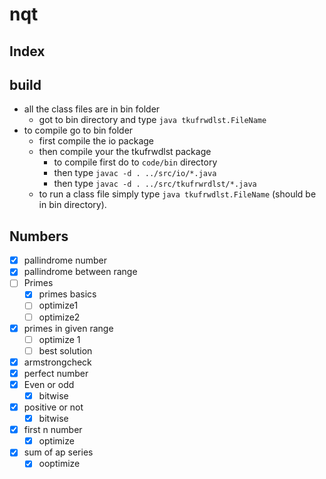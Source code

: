 # nqt

## Index

## build
- all the class files are in bin folder
	- got to bin directory and type ```java tkufrwdlst.FileName```
- to compile go to bin folder 
	- first compile the io package
	- then compile your the tkufrwdlst package
		- to compile first do to ```code/bin``` directory
		- then type ```javac -d . ../src/io/*.java```
		- then type ```javac -d . ../src/tkufrwrdlst/*.java```
	- to run a class file simply type ```java tkufrwdlst.FileName``` (should be in bin directory).

## Numbers
- [x] pallindrome number 
- [x] pallindrome between range
- [ ] Primes
	- [x] primes basics
	- [ ] optimize1
	- [ ] optimize2
- [x] primes in given range
	- [ ] optimize 1
	- [ ] best solution
- [x] armstrongcheck
- [x] perfect number
- [x] Even or odd
	- [x] bitwise
- [x] positive or not
	- [x] bitwise
- [x] first n number
	- [x] optimize
- [x] sum of ap series
	- [x] ooptimize  
